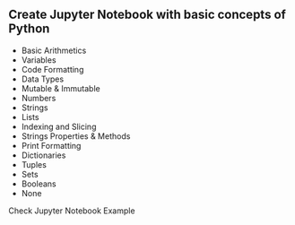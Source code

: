 ## Create Jupyter Notebook with basic concepts of Python

- Basic Arithmetics
- Variables
- Code Formatting
- Data Types
- Mutable & Immutable
- Numbers
- Strings
- Lists
- Indexing and Slicing
- Strings Properties & Methods
- Print Formatting
- Dictionaries
- Tuples
- Sets
- Booleans
- None

Check Jupyter Notebook Example
